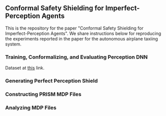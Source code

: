## Conformal Safety Shielding for Imperfect-Perception Agents

This is the repository for the paper "Conformal Safety Shielding for Imperfect-Perception Agents". We share instructions below for reproducing the experiments reported in the paper for the autonomous airplane taxiing system.

### Training, Conformalizing, and Evaluating Perception DNN
Dataset at [this](https://drive.google.com/drive/u/2/folders/11fb--bx5MY4PwE2SK_XDdo5FNpw8T8w8) link.

### Generating Perfect Perception Shield

### Constructing PRISM MDP Files

### Analyzing MDP Files
